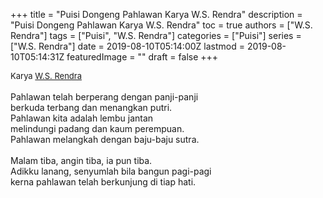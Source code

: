 +++
title = "Puisi Dongeng Pahlawan Karya W.S. Rendra"
description = "Puisi Dongeng Pahlawan Karya W.S. Rendra"
toc = true
authors = ["W.S. Rendra"]
tags = ["Puisi", "W.S. Rendra"]
categories = ["Puisi"]
series = ["W.S. Rendra"]
date = 2019-08-10T05:14:00Z
lastmod = 2019-08-10T05:14:31Z
featuredImage = ""
draft = false
+++

<div style="text-align: justify;">
<div style="font-size: small;">Karya <a href="/authors/w.s.-rendra/" target="_blank">W.S. Rendra</a></div><br />
Pahlawan telah berperang dengan panji-panji<br />berkuda terbang dan menangkan putri.<br />Pahlawan kita adalah lembu jantan<br />melindungi padang dan kaum perempuan.<br />Pahlawan melangkah dengan baju-baju sutra.<br /><br />Malam tiba, angin tiba, ia pun tiba.<br />Adikku lanang, senyumlah bila bangun pagi-pagi<br />kerna pahlawan telah berkunjung di tiap hati.</div>
